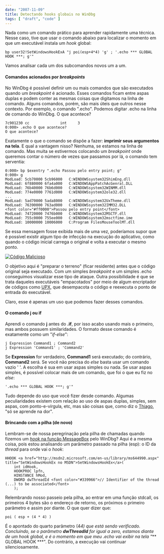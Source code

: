 ```yaml
---
date: "2007-11-09"
title: Detectando hooks globais no WinDbg
tags: [ "draft", "code" ]
---
```

Nada como um comando prático para aprender rapidamente uma técnica. Nesse caso, tive que usar o comando abaixo para localizar o momento em que um executável instala um _hook_ global:

    
    bp user32!SetWindowsHookExA "j poi(esp+4*4) 'g' ; '.echo *** GLOBAL HOOK ***; g'"

Vamos analisar cada um dos subcomandos novos um a um.

#### Comandos acionados por _breakpoints_

No WinDbg é possível definir um ou mais comandos que são executados quando um _breakpoint_ é acionado. Esses comandos ficam entre aspas duplas e podem conter as mesmas coisas que digitamos na linha de comando. Alguns comandos, porém, são mais úteis que outros nesse contexto. Por exemplo, o comando ".echo". Podemos digitar .echo na linha de comando do WinDbg. O que acontece?

    
    7c901230 cc              int     3
    0:000> .echo O que acontece?
    O que acontece?

Exatamente o que o comando se dispõe a fazer: **imprimir seus argumentos na tela**. E qual a vantagem nisso? Nenhuma, se estamos na linha de comando. Mas muita se estivermos colocando um _breakpoint_ onde queremos contar o número de vezes que passamos por lá, o comando tem serventia:

    
    0:000> bp $exentry ".echo Passou pelo entry point; g"
    0:000> g
    ModLoad: 5cb70000 5cb96000   C:WINDOWSsystem32ShimEng.dll
    ModLoad: 6f880000 6fa4a000   C:WINDOWSAppPatchAcGenral.DLL
    ModLoad: 76b40000 76b6d000   C:WINDOWSsystem32WINMM.dll
    ModLoad: 774e0000 7761d000   C:WINDOWSsystem32ole32.dll
    ...
    ModLoad: 5ad70000 5ada8000   C:WINDOWSsystem32UxTheme.dll
    ModLoad: 76390000 763ad000   C:WINDOWSsystem32IMM32.DLL
    <font color="#ff0000">Passou pelo entry point</font>
    ModLoad: 74720000 7476b000   C:WINDOWSsystem32MSCTF.dll
    ModLoad: 755c0000 755ee000   C:WINDOWSsystem32msctfime.ime
    ModLoad: 10000000 10006000   C:Program FilesMouseToolMT.dll

Se essa mensagem fosse exibida mais de uma vez, poderíamos supor que é possível existir algum tipo de infecção na execução do aplicativo, como quando o código inicial carrega o original e volta a executar o mesmo ponto.

[![Código Malicioso](http://i.imgur.com/f90hl3p.gif)](/images/codigo-malicioso.gif)

O objetivo aqui é "preparar o terreno" (ficar residente) antes que o código original seja executado. Com um simples _breakpoint_ e um simples .echo conseguimos visualizar esse tipo de ataque. Outra possibilidade é que se trata daqueles executáveis "empacotados" por meio de algum encriptador de códigos como [UPX](http://www.google.com.br/search?q=UPX), que desempacota o código e reexecuta o ponto de entrada do executável.

Claro, esse é apenas um uso que podemos fazer desses comandos.

#### O comando j ou if

Aprendi o comando **j** antes do **.if**, por isso acabo usando mais o primeiro, mas ambos possuem similaridades. O formato desse comando é exatamente como um "_if-else_":

    
    j Expression Command1 ; Command2
    j Expression 'Command1' ; 'Command2'

Se **Expression** for verdadeiro, **Command1** será executado; do contrário, **Command2** será. Se você não precisa do _else_ basta usar um comando vazio ' '. A escolha é sua em usar aspas simples ou nada. Se usar aspas simples, é possível colocar mais de um comando, que foi o que eu fiz no _else_:

    
    '.echo *** GLOBAL HOOK ***; g'"

Tudo depende do uso que você fizer desde comando. Algumas peculiaridades existem com relação ao uso de aspas duplas, simples, sem aspas, com ponto-e-vírgula, etc, mas são coisas que, como diz o [Thiago](http://www.codebehind.wordpress.com), "só se aprende na dor".

#### Brincando com a pilha (de novo)

Lembram-se de nossa peregrinação pela pilha de chamadas quando fizemos um [_hook_ na função MessageBox](http://www.caloni.com.br/brincando-com-o-windbg) pelo WinDbg? Aqui é a mesma coisa, pois estou analisando um parâmetro passado na pilha (esp): o ID da _thread_ para onde vai o _hook_:

    
    HHOOK <a href="http://msdn2.microsoft.com/en-us/library/ms644990.aspx" title="SetWindowsHookEx no MSDN">SetWindowsHookEx</a>(
    	int idHook,
    	HOOKPROC lpfn,
    	HINSTANCE hMod,
    	DWORD dwThreadId <font color="#339966">// Identifier of the thread (...) to be associated</font>
    	);

Relembrando nosso passeio pela pilha, ao entrar em uma função stdcall, os primeiros 4 bytes são o endereço de retorno, os próximos o primeiro parâmetro e assim por diante. O que quer dizer que:

    
    poi ( esp + (4 * 4) )

É o apontado do quarto parâmetro (4*4) que está sendo verificado. Concluindo, se o parâmetro **dwThreadId** for igual a zero, estamos diante de um _hook_ global, e é o momento em que meu .echo vai exibir na tela "*** GLOBAL HOOK ***". Do contrário, a execução vai continuar silenciosamente.

